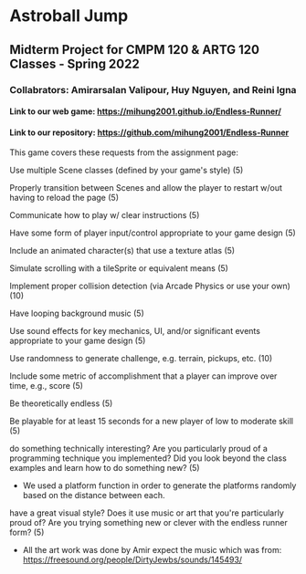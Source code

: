 # Astroball Jump

## Midterm Project for CMPM 120 & ARTG 120 Classes - Spring 2022

### Collabrators: Amirarsalan Valipour, Huy Nguyen, and Reini Igna 

#### Link to our web game: https://mihung2001.github.io/Endless-Runner/

#### Link to our repository: https://github.com/mihung2001/Endless-Runner

This game covers these requests from the assignment page:  

Use multiple Scene classes (defined by your game's style) (5)

Properly transition between Scenes and allow the player to restart w/out having to reload the page (5)

Communicate how to play w/ clear instructions (5)

Have some form of player input/control appropriate to your game design (5)

Include an animated character(s) that use a texture atlas (5)

Simulate scrolling with a tileSprite or equivalent means (5)

Implement proper collision detection (via Arcade Physics or use your own) (10)

Have looping background music (5)

Use sound effects for key mechanics, UI, and/or significant events appropriate to your game design (5)

Use randomness to generate challenge, e.g. terrain, pickups, etc. (10)

Include some metric of accomplishment that a player can improve over time, e.g., score (5)

Be theoretically endless (5)

Be playable for at least 15 seconds for a new player of low to moderate skill (5)

do something technically interesting? Are you particularly proud of a programming technique you implemented? Did you look beyond the class examples and learn how to do something new? (5)

- We used a platform function in order to generate the platforms randomly based on the distance between each.

have a great visual style? Does it use music or art that you're particularly proud of? Are you trying something new or clever with the endless runner form? (5)

- All the art work was done by Amir expect the music which was from: https://freesound.org/people/DirtyJewbs/sounds/145493/


